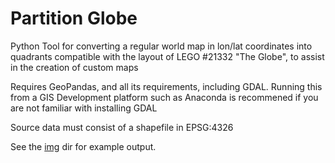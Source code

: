 # Partition Globe

Python Tool for converting a regular world map in lon/lat coordinates into quadrants compatible with the layout of
LEGO #21332 "The Globe", to assist in the creation of custom maps

Requires GeoPandas, and all its requirements, including GDAL.
Running this from a GIS Development platform such as Anaconda is recommened if you are not familiar
with installing GDAL

Source data must consist of a shapefile in EPSG:4326

See the [img](./img) dir for example output.